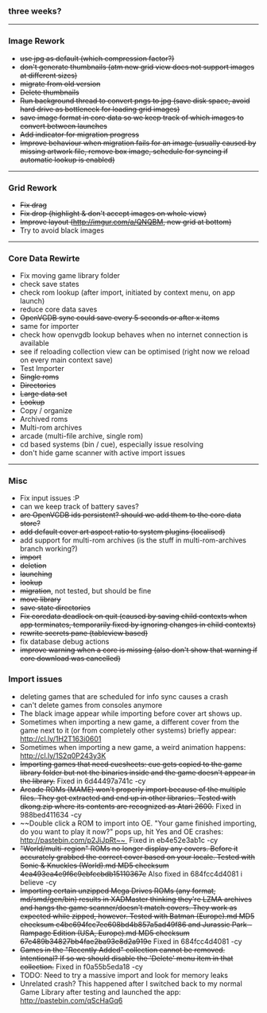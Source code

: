 ### three weeks?

***

### Image Rework
- ~~use jpg as default (which compression factor?)~~
- ~~don't generate thumbnails (atm new grid view does not support images at different sizes)~~
- ~~migrate from old version~~
 - ~~Delete thumbnails~~
 - ~~Run background thread to convert pngs to jpg (save disk space, avoid hard drive as bottleneck for loading grid images)~~
 - ~~save image format in core data so we keep track of which images to convert between launches~~
 - ~~Add indicator for migration progress~~
 - ~~Improve behaviour when migration fails for an image (usually caused by missing artwork file, remove box image, schedule for syncing if automatic lookup is enabled)~~
 
***

### Grid Rework
- ~~Fix drag~~
- ~~Fix drop (highlight & don't accept images on whole view)~~
- ~~Improve layout (http://imgur.com/a/QNQBM, new grid at bottom)~~
- Try to avoid black images

***

### Core Data Rewirte
- Fix moving game library folder
- check save states
- check rom lookup (after import, initiated by context menu, on app launch)
- reduce core data saves
 - ~~OpenVGDB sync could save every 5 seconds or after x items~~
 - same for importer
- check how openvgdb lookup behaves when no internet connection is available
- see if reloading collection view can be optimised (right now we reload on every main context save)
- Test Importer
 - ~~Single roms~~
 - ~~Directories~~
 - ~~Large data set~~
 - ~~Lookup~~
 - Copy / organize
 - Archived roms
 - Multi-rom archives
 - arcade (multi-file archive, single rom)
 - cd based systems (bin / cue), especially issue resolving
- don't hide game scanner with active import issues

***

### Misc
- Fix input issues :P
- can we keep track of battery saves?
- ~~are OpenVGDB ids persistent? should we add them to the core data store?~~
- ~~add default cover art aspect ratio to system plugins (localised)~~
- add support for multi-rom archives (is the stuff in multi-rom-archives branch working?)
 - ~~import~~
 - ~~deletion~~
 - ~~launching~~
 - ~~lookup~~
 - ~~migration~~, not tested, but should be fine
 - ~~move library~~
 - ~~save state directories~~
- ~~Fix coredata deadlock on quit (caused by saving child contexts when app terminates, temporarily fixed by ignoring changes in child contexts)~~
- ~~rewrite secrets pane (tableview based)~~
- fix database debug actions
- ~~improve warning when a core is missing (also don't show that warning if core download was cancelled)~~

### Import issues
- deleting games that are scheduled for info sync causes a crash
- can't delete games from consoles anymore
- The black image appear while importing before cover art shows up.
- Sometimes when importing a new game, a different cover from the game next to it (or from completely other systems) briefly appear: http://cl.ly/1H2T163i0601
- Sometimes when importing a new game, a weird animation happens: http://cl.ly/1S2q0P243y3K
- ~~Importing games that need cuesheets: cue gets copied to the game library folder but not the binaries inside and the game doesn't appear in the library.~~ Fixed in 6d44497a741c -cy
- ~~Arcade ROMs (MAME) won't properly import because of the multiple files. They get extracted and end up in other libraries. Tested with dkong.zip where its contents are recognized as Atari 2600.~~ Fixed in 988bed411634 -cy
- ~~Double click a ROM to import into OE. "Your game finished importing, do you want to play it now?" pops up, hit Yes and OE crashes: http://pastebin.com/p2JiJpRt~~  Fixed in eb4e52e3ab1c -cy
- ~~"World/multi-region" ROMs no longer display any covers. Before it accurately grabbed the correct cover based on your locale. Tested with Sonic & Knuckles (World).md MD5 checksum 4ea493ea4e9f6c9ebfccbdb15110367e~~ Also fixed in 684fcc4d4081 i believe -cy
- ~~Importing certain unzipped Mega Drives ROMs (any format, md/smd/gen/bin) results in XADMaster thinking they're LZMA archives and hangs the game scanner/doesn't match covers. They work as expected while zipped, however. Tested with Batman (Europe).md MD5 checksum c4bc694fcc7ee608bd4b857a5ad49f86 and Jurassic Park - Rampage Edition (USA, Europe).md MD5 checksum 67c489b34827bb4fae2ba93e8d2a919e~~ Fixed in 684fcc4d4081 -cy
- ~~Games in the "Recently Added" collection cannot be removed. Intentional? If so we should disable the 'Delete' menu item in that collection.~~ Fixed in f0a55b5eda18 -cy
- TODO: Need to try a massive import and look for memory leaks
- Unrelated crash? This happened after I switched back to my normal Game Library after testing and launched the app: http://pastebin.com/qScHaGq6